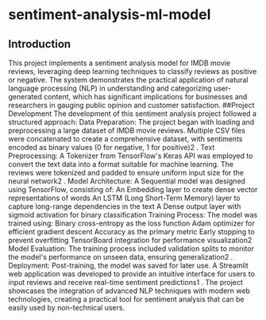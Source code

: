 # sentiment-analysis-ml-model
## Introduction
This project implements a sentiment analysis model for IMDB movie reviews, leveraging deep learning techniques to classify reviews as positive or negative. The system demonstrates the practical application of natural language processing (NLP) in understanding and categorizing user-generated content, which has significant implications for businesses and researchers in gauging public opinion and customer satisfaction.
##Project Development
The development of this sentiment analysis project followed a structured approach:
Data Preparation: The project began with loading and preprocessing a large dataset of IMDB movie reviews. Multiple CSV files were concatenated to create a comprehensive dataset, with sentiments encoded as binary values (0 for negative, 1 for positive)2
.
Text Preprocessing: A Tokenizer from TensorFlow's Keras API was employed to convert the text data into a format suitable for machine learning. The reviews were tokenized and padded to ensure uniform input size for the neural network2
.
Model Architecture: A Sequential model was designed using TensorFlow, consisting of:
An Embedding layer to create dense vector representations of words
An LSTM (Long Short-Term Memory) layer to capture long-range dependencies in the text
A Dense output layer with sigmoid activation for binary classification
Training Process: The model was trained using:
Binary cross-entropy as the loss function
Adam optimizer for efficient gradient descent
Accuracy as the primary metric
Early stopping to prevent overfitting
TensorBoard integration for performance visualization2
Model Evaluation: The training process included validation splits to monitor the model's performance on unseen data, ensuring generalization2
.
Deployment: Post-training, the model was saved for later use. A Streamlit web application was developed to provide an intuitive interface for users to input reviews and receive real-time sentiment predictions1
.
The project showcases the integration of advanced NLP techniques with modern web technologies, creating a practical tool for sentiment analysis that can be easily used by non-technical users.
